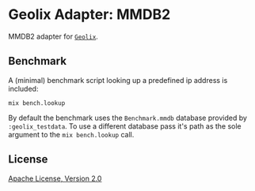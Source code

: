 # Geolix Adapter: MMDB2

MMDB2 adapter for [`Geolix`](https://github.com/elixir-geolix/geolix).

## Benchmark

A (minimal) benchmark script looking up a predefined ip address is included:

```shell
mix bench.lookup
```

By default the benchmark uses the `Benchmark.mmdb` database provided by `:geolix_testdata`. To use a different database pass it's path as the sole argument to the `mix bench.lookup` call.

## License

[Apache License, Version 2.0](http://www.apache.org/licenses/LICENSE-2.0)
